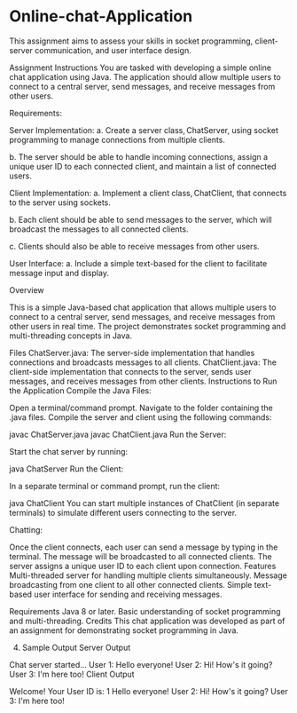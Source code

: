 # Online-chat-Application

This assignment aims to assess your skills in socket programming, client-server communication, and user interface design. 


Assignment Instructions
You are tasked with developing a simple online chat application using Java. The application should allow multiple users to connect to a central server, send messages, and receive messages from other users. 

Requirements: 

Server Implementation: 
a. Create a server class, ChatServer, using socket programming to manage connections from multiple clients. 

b. The server should be able to handle incoming connections, assign a unique user ID to each connected client, and maintain a list of connected users. 

Client Implementation: 
a. Implement a client class, ChatClient, that connects to the server using sockets. 

b. Each client should be able to send messages to the server, which will broadcast the messages to all connected clients. 

c. Clients should also be able to receive messages from other users. 

User Interface: 
a. Include a simple text-based for the client to facilitate message input and display.  



Overview

This is a simple Java-based chat application that allows multiple users to connect to a central server, send messages, and receive messages from other users in real time. The project demonstrates socket programming and multi-threading concepts in Java.

Files
ChatServer.java: The server-side implementation that handles connections and broadcasts messages to all clients.
ChatClient.java: The client-side implementation that connects to the server, sends user messages, and receives messages from other clients.
Instructions to Run the Application
Compile the Java Files:

Open a terminal/command prompt.
Navigate to the folder containing the .java files.
Compile the server and client using the following commands:

javac ChatServer.java
javac ChatClient.java
Run the Server:

Start the chat server by running:

java ChatServer
Run the Client:

In a separate terminal or command prompt, run the client:

java ChatClient
You can start multiple instances of ChatClient (in separate terminals) to simulate different users connecting to the server.

Chatting:

Once the client connects, each user can send a message by typing in the terminal. The message will be broadcasted to all connected clients.
The server assigns a unique user ID to each client upon connection.
Features
Multi-threaded server for handling multiple clients simultaneously.
Message broadcasting from one client to all other connected clients.
Simple text-based user interface for sending and receiving messages.

Requirements
Java 8 or later.
Basic understanding of socket programming and multi-threading.
Credits
This chat application was developed as part of an assignment for demonstrating socket programming in Java.

4. Sample Output
Server Output

Chat server started...
User 1: Hello everyone!
User 2: Hi! How's it going?
User 3: I'm here too!
Client Output

Welcome! Your User ID is: 1
Hello everyone!
User 2: Hi! How's it going?
User 3: I'm here too!
